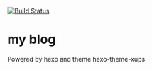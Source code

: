 [![Build Status](https://travis-ci.com/jinfang134/jinfang134.github.io.svg?branch=main)](https://travis-ci.com/jinfang134/jinfang134.github.io)

# my blog




Powered by hexo and theme hexo-theme-xups